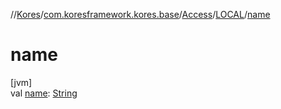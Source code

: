 //[Kores](../../../../index.md)/[com.koresframework.kores.base](../../index.md)/[Access](../index.md)/[LOCAL](index.md)/[name](name.md)

# name

[jvm]\
val [name](name.md): [String](https://kotlinlang.org/api/latest/jvm/stdlib/kotlin/-string/index.html)

